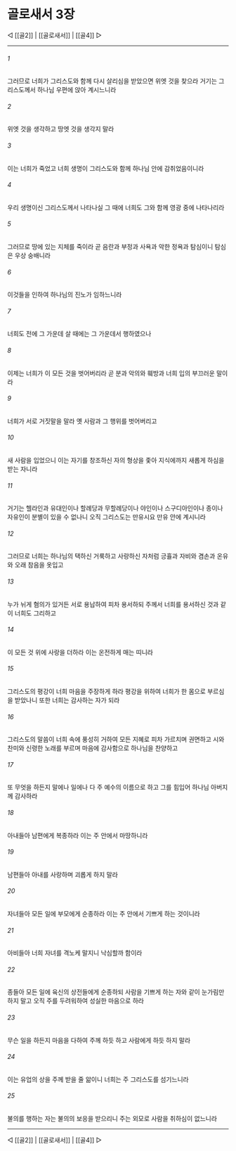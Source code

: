 # 골로새서 3장

◁ [[골2]] | [[골로새서]] | [[골4]] ▷
***

###### 1
그러므로 너희가 그리스도와 함께 다시 살리심을 받았으면 위엣 것을 찾으라 거기는 그리스도께서 하나님 우편에 앉아 계시느니라

###### 2
위엣 것을 생각하고 땅엣 것을 생각지 말라

###### 3
이는 너희가 죽었고 너희 생명이 그리스도와 함께 하나님 안에 감취었음이니라

###### 4
우리 생명이신 그리스도께서 나타나실 그 때에 너희도 그와 함께 영광 중에 나타나리라

###### 5
그러므로 땅에 있는 지체를 죽이라 곧 음란과 부정과 사욕과 악한 정욕과 탐심이니 탐심은 우상 숭배니라

###### 6
이것들을 인하여 하나님의 진노가 임하느니라

###### 7
너희도 전에 그 가운데 살 때에는 그 가운데서 행하였으나

###### 8
이제는 너희가 이 모든 것을 벗어버리라 곧 분과 악의와 훼방과 너희 입의 부끄러운 말이라

###### 9
너희가 서로 거짓말을 말라 옛 사람과 그 행위를 벗어버리고

###### 10
새 사람을 입었으니 이는 자기를 창조하신 자의 형상을 좇아 지식에까지 새롭게 하심을 받는 자니라

###### 11
거기는 헬라인과 유대인이나 할례당과 무할례당이나 야인이나 스구디아인이나 종이나 자유인이 분별이 있을 수 없나니 오직 그리스도는 만유시요 만유 안에 계시니라

###### 12
그러므로 너희는 하나님의 택하신 거룩하고 사랑하신 자처럼 긍휼과 자비와 겸손과 온유와 오래 참음을 옷입고

###### 13
누가 뉘게 혐의가 있거든 서로 용납하여 피차 용서하되 주께서 너희를 용서하신 것과 같이 너희도 그리하고

###### 14
이 모든 것 위에 사랑을 더하라 이는 온전하게 매는 띠니라

###### 15
그리스도의 평강이 너희 마음을 주장하게 하라 평강을 위하여 너희가 한 몸으로 부르심을 받았나니 또한 너희는 감사하는 자가 되라

###### 16
그리스도의 말씀이 너희 속에 풍성히 거하여 모든 지혜로 피차 가르치며 권면하고 시와 찬미와 신령한 노래를 부르며 마음에 감사함으로 하나님을 찬양하고

###### 17
또 무엇을 하든지 말에나 일에나 다 주 예수의 이름으로 하고 그를 힘입어 하나님 아버지께 감사하라

###### 18
아내들아 남편에게 복종하라 이는 주 안에서 마땅하니라

###### 19
남편들아 아내를 사랑하며 괴롭게 하지 말라

###### 20
자녀들아 모든 일에 부모에게 순종하라 이는 주 안에서 기쁘게 하는 것이니라

###### 21
아비들아 너희 자녀를 격노케 말지니 낙심할까 함이라

###### 22
종들아 모든 일에 육신의 상전들에게 순종하되 사람을 기쁘게 하는 자와 같이 눈가림만 하지 말고 오직 주를 두려워하여 성실한 마음으로 하라

###### 23
무슨 일을 하든지 마음을 다하여 주께 하듯 하고 사람에게 하듯 하지 말라

###### 24
이는 유업의 상을 주께 받을 줄 앎이니 너희는 주 그리스도를 섬기느니라

###### 25
불의를 행하는 자는 불의의 보응을 받으리니 주는 외모로 사람을 취하심이 없느니라

***
◁ [[골2]] | [[골로새서]] | [[골4]] ▷